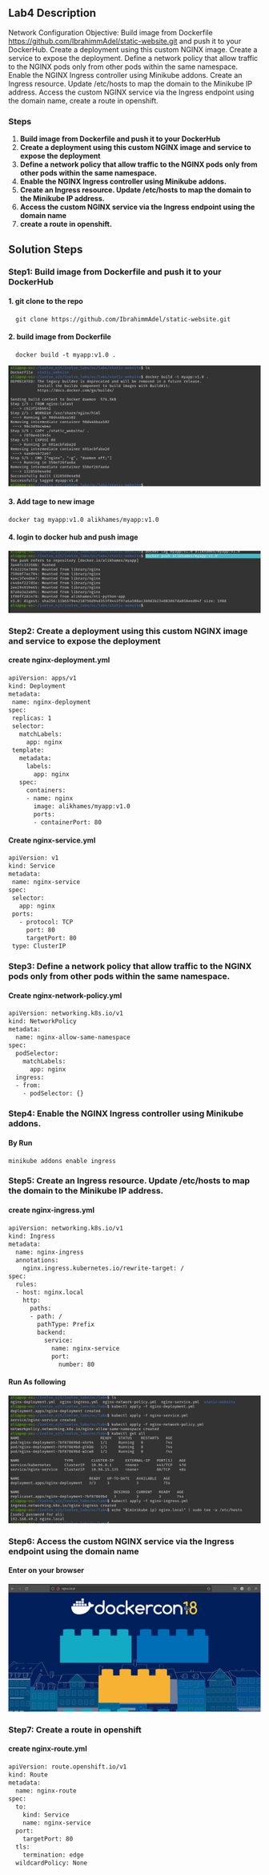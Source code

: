 ## Lab4 Description 

Network Configuration Objective: Build image from Dockerfile https://github.com/IbrahimmAdel/static-website.git and push it to your DockerHub. Create a deployment using this custom NGINX image. Create a service to expose the deployment. Define a network policy that allow traffic to the NGINX pods only from other pods within the same namespace. Enable the NGINX Ingress controller using Minikube addons. Create an Ingress resource. Update /etc/hosts to map the domain to the Minikube IP address. Access the custom NGINX service via the Ingress endpoint using the domain name, create a route in openshift.

### Steps 
1. **Build image from Dockerfile and push it to your DockerHub**
2. **Create a deployment using this custom NGINX image and service to expose the deployment**
3. **Define a network policy that allow traffic to the NGINX pods only from other pods within the same namespace.**
4. **Enable the NGINX Ingress controller using Minikube addons.**
5. **Create an Ingress resource. Update /etc/hosts to map the domain to the Minikube IP address.**
6. **Access the custom NGINX service via the Ingress endpoint using the domain name**
7. **create a route in openshift.**



## Solution Steps

### Step1: Build image from Dockerfile and push it to your DockerHub

  #### 1. git clone to the repo

  ```
    git clone https://github.com/IbrahimmAdel/static-website.git

  ```
  #### 2. build image from Dockerfile

  ```
    docker build -t myapp:v1.0 .

  ```
  ![](https://github.com/AliKhamed/ivolve_labs/blob/main/oc/lab4/screenshots/lab4.3.png)

  #### 3. Add tage to new image
  ```
  docker tag myapp:v1.0 alikhames/myapp:v1.0

  ```
  #### 4. login to docker hub and push image

  ![](https://github.com/AliKhamed/ivolve_labs/blob/main/oc/lab4/screenshots/lab4.4.png)


### Step2: Create a deployment using this custom NGINX image and service to expose the deployment

#### create nginx-deployment.yml

 ```
 apiVersion: apps/v1
kind: Deployment
metadata:
  name: nginx-deployment
spec:
  replicas: 1
  selector:
    matchLabels:
      app: nginx
  template:
    metadata:
      labels:
        app: nginx
    spec:
      containers:
      - name: nginx
        image: alikhames/myapp:v1.0
        ports:
        - containerPort: 80

 ```

 #### Create nginx-service.yml
 ```
apiVersion: v1
kind: Service
metadata:
  name: nginx-service
spec:
  selector:
    app: nginx
  ports:
    - protocol: TCP
      port: 80
      targetPort: 80
  type: ClusterIP

 ```



### Step3: Define a network policy that allow traffic to the NGINX pods only from other pods within the same namespace.

#### Create nginx-network-policy.yml
```
apiVersion: networking.k8s.io/v1
kind: NetworkPolicy
metadata:
  name: nginx-allow-same-namespace
spec:
  podSelector:
    matchLabels:
      app: nginx
  ingress:
  - from:
    - podSelector: {}

```


### Step4: Enable the NGINX Ingress controller using Minikube addons.
#### By Run
```
minikube addons enable ingress

```


### Step5: Create an Ingress resource. Update /etc/hosts to map the domain to the Minikube IP address.

#### create nginx-ingress.yml
```
apiVersion: networking.k8s.io/v1
kind: Ingress
metadata:
  name: nginx-ingress
  annotations:
    nginx.ingress.kubernetes.io/rewrite-target: /
spec:
  rules:
  - host: nginx.local
    http:
      paths:
      - path: /
        pathType: Prefix
        backend:
          service:
            name: nginx-service
            port:
              number: 80

```
#### Run As following 

![](https://github.com/AliKhamed/ivolve_labs/blob/main/oc/lab4/screenshots/lab4.5.png)

### Step6: Access the custom NGINX service via the Ingress endpoint using the domain name

#### Enter on your browser 

![](https://github.com/AliKhamed/ivolve_labs/blob/main/oc/lab4/screenshots/lab4.1.png)


### Step7: Create a route in openshift

#### create nginx-route.yml
```
apiVersion: route.openshift.io/v1
kind: Route
metadata:
  name: nginx-route
spec:
  to:
    kind: Service
    name: nginx-service
  port:
    targetPort: 80
  tls:
    termination: edge
  wildcardPolicy: None

```
